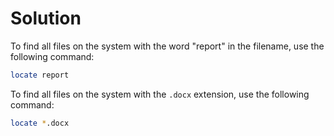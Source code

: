 # Solution



To find all files on the system with the word "report" in the filename, use the following command:

```bash
locate report
```

To find all files on the system with the `.docx` extension, use the following command:

```bash
locate *.docx
```
